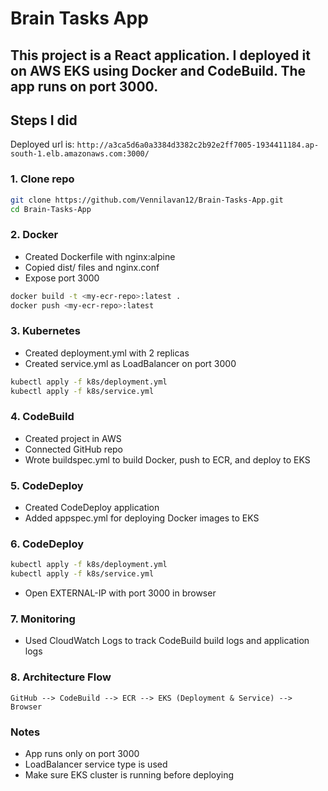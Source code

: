 # Brain Tasks App

This project is a React application. I deployed it on **AWS EKS** using Docker and CodeBuild. The app runs on **port 3000**.
---

## Steps I did

Deployed url is:
```http://a3ca5d6a0a3384d3382c2b92e2ff7005-1934411184.ap-south-1.elb.amazonaws.com:3000/```

### 1. Clone repo
```bash
git clone https://github.com/Vennilavan12/Brain-Tasks-App.git
cd Brain-Tasks-App
```

### 2. Docker
- Created Dockerfile with nginx:alpine
- Copied dist/ files and nginx.conf
- Expose port 3000

```bash
docker build -t <my-ecr-repo>:latest .
docker push <my-ecr-repo>:latest
```

### 3. Kubernetes
- Created deployment.yml with 2 replicas
- Created service.yml as LoadBalancer on port 3000

```bash
kubectl apply -f k8s/deployment.yml
kubectl apply -f k8s/service.yml
```

### 4. CodeBuild
- Created project in AWS
- Connected GitHub repo
- Wrote buildspec.yml to build Docker, push to ECR, and deploy to EKS

### 5. CodeDeploy
- Created CodeDeploy application
- Added appspec.yml for deploying Docker images to EKS

### 6. CodeDeploy 
```bash
kubectl apply -f k8s/deployment.yml
kubectl apply -f k8s/service.yml
```
- Open EXTERNAL-IP with port 3000 in browser

### 7. Monitoring
- Used CloudWatch Logs to track CodeBuild build logs and application logs

### 8. Architecture Flow
```GitHub --> CodeBuild --> ECR --> EKS (Deployment & Service) --> Browser```

### Notes
- App runs only on port 3000
- LoadBalancer service type is used
- Make sure EKS cluster is running before deploying


